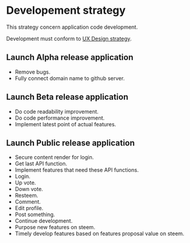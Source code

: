 # Developement strategy

This strategy concern application code development.

Development must conform to [UX Design strategy]().

## Launch Alpha release application
* Remove bugs.
* Fully connect domain name to github server.

## Launch Beta release application
* Do code readability improvement.
* Do code performance improvement.
* Implement latest point of actual features.
 
## Launch Public release application
* Secure content render for login.
* Get last API function.
* Implement features that need these API functions.
 * Login.
 * Up vote.
 * Down vote.
 * Resteem.
 * Comment.
 * Edit profile.
 * Post something.
* Continue development.
 * Purpose new features on steem.
 * Timely develop features based on features proposal value on steem.
